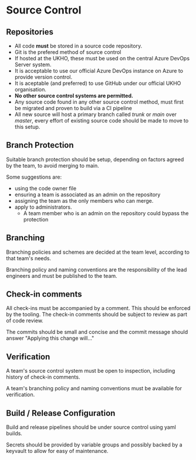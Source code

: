 # Source Control

## Repositories

- All code **must** be stored in a source code repository.
- Git is the prefered method of source control
- If hosted at the UKHO, these must be used on the central Azure DevOps Server system.
- It is acceptable to use our official Azure DevOps instance on Azure to provide version control.
- It is aceptable (and preferred) to use GitHub under our official UKHO organisation.
- **No other source control systems are permitted.**
- Any source code found in any other source control method, must first be migrated and proven to build via a CI pipeline
- All new source will host a primary branch called _trunk_ or _main_ over _master_, every effort of existing source code should be made to move to this setup. 

## Branch Protection

Suitable branch protection should be setup, depending on factors agreed by the team, to avoid merging to main.

Some suggestions are: 

- using the code owner file
- ensuring a team is associated as an admin on the repository
- assigning the team as the only members who can merge.
- apply to administrators.
  - A team member who is an admin on the repository could bypass the protection

## Branching

Branching policies and schemes are decided at the team level, according to that team's needs.

Branching policy and naming conventions are the responsibility of the lead engineers and must be published to the team.

## Check-in comments

All check-ins must be accompanied by a comment.  This should be enforced by the tooling.  The check-in comments should be subject to review as part of code review.

The commits should be small and concise and the commit message should answer "Applying this change will..."

## Verification

A team's source control system must be open to inspection, including history of check-in comments.

A team's branching policy and naming conventions must be available for verification.

## Build / Release Configuration

Build and release pipelines should be under source control using yaml builds.

Secrets should be provided by variable groups and possibly backed by a keyvault to allow for easy of maintenance. 
